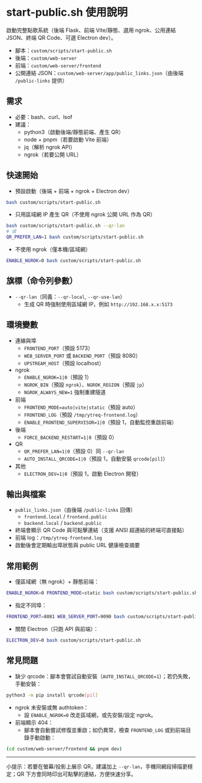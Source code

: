 # start-public.sh 使用說明

啟動完整點歌系統（後端 Flask、前端 Vite/靜態、選用 ngrok、公用連結 JSON、終端 QR Code、可選 Electron dev）。

- 腳本：`custom/scripts/start-public.sh`
- 後端：`custom/web-server`
- 前端：`custom/web-server/frontend`
- 公開連結 JSON：`custom/web-server/app/public_links.json`（由後端 `/public-links` 提供）

## 需求
- 必要：bash、curl、lsof
- 建議：
  - python3（啟動後端/靜態前端、產生 QR）
  - node + pnpm（若要啟動 Vite 前端）
  - jq（解析 ngrok API）
  - ngrok（若要公開 URL）

## 快速開始
- 預設啟動（後端 + 前端 + ngrok + Electron dev）
```bash
bash custom/scripts/start-public.sh
```

- 只用區域網 IP 產生 QR（不使用 ngrok 公開 URL 作為 QR）
```bash
bash custom/scripts/start-public.sh --qr-lan
# 或
QR_PREFER_LAN=1 bash custom/scripts/start-public.sh
```

- 不使用 ngrok（僅本機/區域網）
```bash
ENABLE_NGROK=0 bash custom/scripts/start-public.sh
```

## 旗標（命令列參數）
- `--qr-lan`（同義：`--qr-local`, `--qr-use-lan`）
  - 生成 QR 時強制使用區域網 IP，例如 `http://192.168.x.x:5173`

## 環境變數
- 連線與埠
  - `FRONTEND_PORT`（預設 5173）
  - `WEB_SERVER_PORT` 或 `BACKEND_PORT`（預設 8080）
  - `UPSTREAM_HOST`（預設 localhost）
- ngrok
  - `ENABLE_NGROK=1|0`（預設 1）
  - `NGROK_BIN`（預設 `ngrok`）、`NGROK_REGION`（預設 `jp`）
  - `NGROK_ALWAYS_NEW=1` 強制重建隧道
- 前端
  - `FRONTEND_MODE=auto|vite|static`（預設 auto）
  - `FRONTEND_LOG`（預設 `/tmp/ytreq-frontend.log`）
  - `ENABLE_FRONTEND_SUPERVISOR=1|0`（預設 1，自動監控重啟前端）
- 後端
  - `FORCE_BACKEND_RESTART=1|0`（預設 0）
- QR
  - `QR_PREFER_LAN=1|0`（預設 0）同 `--qr-lan`
  - `AUTO_INSTALL_QRCODE=1|0`（預設 1，自動安裝 `qrcode[pil]`）
- 其他
  - `ELECTRON_DEV=1|0`（預設 1，啟動 Electron 開發）

## 輸出與檔案
- `public_links.json`（由後端 `/public-links` 回傳）
  - `frontend.local` / `frontend.public`
  - `backend.local` / `backend.public`
- 終端會顯示 QR Code 與可點擊連結（支援 ANSI 超連結的終端可直接點）
- 前端 log：`/tmp/ytreq-frontend.log`
- 啟動後會定期輸出埠狀態與 public URL 健康檢查摘要

## 常用範例
- 僅區域網（無 ngrok）+ 靜態前端：
```bash
ENABLE_NGROK=0 FRONTEND_MODE=static bash custom/scripts/start-public.sh --qr-lan
```

- 指定不同埠：
```bash
FRONTEND_PORT=8081 WEB_SERVER_PORT=9090 bash custom/scripts/start-public.sh
```

- 關閉 Electron（只跑 API 與前端）：
```bash
ELECTRON_DEV=0 bash custom/scripts/start-public.sh
```

## 常見問題
- 缺少 qrcode：腳本會嘗試自動安裝（`AUTO_INSTALL_QRCODE=1`）；若仍失敗，手動安裝：
```bash
python3 -m pip install qrcode[pil]
```
- ngrok 未安裝或無 authtoken：
  - 設 `ENABLE_NGROK=0` 改走區域網，或先安裝/設定 ngrok。
- 前端顯示 404：
  - 腳本會自動嘗試修復並重啟；如仍異常，檢查 `FRONTEND_LOG` 或到前端目錄手動啟動：
```bash
(cd custom/web-server/frontend && pnpm dev)
```

---

小提示：若要在螢幕/投影上展示 QR，建議加上 `--qr-lan`，手機同網段掃描更穩定；QR 下方會同時印出可點擊的連結，方便快速分享。
